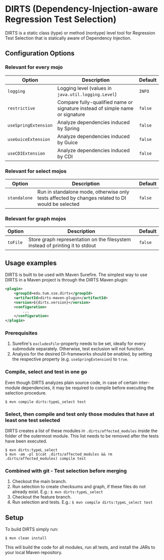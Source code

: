 # DIRTS (Dependency-Injection-aware Regression Test Selection)

DIRTS is a static class (type) or method (nontype) level tool for Regression Test Selection that is statically aware of Dependency Injection. 

## Configuration Options

### Relevant for every mojo
| Option                | Description                                                                        | Default |
|-----------------------|------------------------------------------------------------------------------------|---------|
| `logging`             | Logging level (values in `java.util.logging.Level`)                                | `INFO`  |
| `restrictive`         | Compare fully-qualified name or signature instead of simple name or signature     | `false` |
| `useSpringExtension`  | Analyze dependencies induced by Spring                                             | `false` |
| `useGuiceExtension`   | Analyze dependencies induced by Guice                                              | `false` |
| `useCDIExtension`     | Analyze dependencies induced by CDI                                                | `false` |

### Relevant for select mojos
| Option                | Description                                                                        | Default |
|-----------------------|------------------------------------------------------------------------------------|---------|
| `standalone`          | Run in standalone mode, otherwise only tests affected by changes related to DI would be selected | `false` |

### Relevant for graph mojos

| Option                | Description                                                                        | Default |
|-----------------------|------------------------------------------------------------------------------------|---------|
| `toFile`              | Store graph representation on the filesystem instead of printing it to stdout      | `false` |


## Usage examples

DIRTS is built to be used with Maven Surefire. The simplest way to use DIRTS in a Maven project is through the DIRTS Maven plugin:

```xml
<plugin>
    <groupId>edu.tum.sse.dirts</groupId>
    <artifactId>dirts-maven-plugin</artifactId>
    <version>${dirts.version}</version>
    <configuration>
        ...
    </configuration>
</plugin>
```

### Prerequisites
1. Surefire's `excludesFile`-property needs to be set, ideally for every submodule separately. Otherwise, test exclusion will not function.
2. Analysis for the desired DI-frameworks should be enabled, by setting the respective property (e.g. `useSpringExtension`) to `true`.

### Compile, select and test in one go
Even though DIRTS analyzes plain source code, in case of certain inter-module dependencies, it may be required to compile before executing the selection procedure.
```shell
$ mvn compile dirts:typeL_select test
```

### Select, then compile and test only those modules that have at least one test selected
DIRTS creates a list of these modules in `.dirts/affected_modules` inside the folder of the outermost module.
This list needs to be removed after the tests have been executed.
```shell
$ mvn dirts:typeL_select
$ mvn -am -pl $(cat .dirts/affected_modules && rm .dirts/affected_modules) compile test
```

### Combined with git - Test selection before merging
1. Checkout the main branch.
2. Run selection to create checksums and graph, if these files do not already exist. E.g.: ```$ mvn dirts:typeL_select```
3. Checkout the feature branch.
4. Run selection and tests. E.g.: ```$ mvn compile dirts:typeL_select test```


## Setup
To build DIRTS simply run:
```shell
$ mvn clean install
```
This will build the code for all modules, run all tests, and install the JARs to your local Maven repository.
